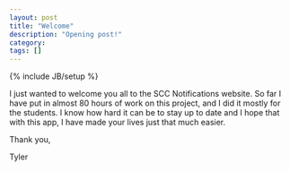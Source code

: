 ```yaml
---
layout: post
title: "Welcome"
description: "Opening post!"
category:
tags: []
---
```

{% include JB/setup %}

I just wanted to welcome you all to the SCC Notifications website.
So far I have put in almost 80 hours of work on this project, and I did it
mostly for the students. I know how hard it can be to stay up to date and I
hope that with this app, I have made your lives just that much easier.

Thank you,

Tyler
